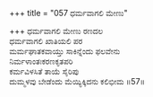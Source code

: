 +++
title = "057 ಧರ್ಮವಾಗಲಿ ಮೇಣು"

+++
ಧರ್ಮವಾಗಲಿ ಮೇಣು ರಣದಲ  
ಧರ್ಮವಾಗಲಿ ಖಾತಿಯಲಿ ಪರ  
ಮರ್ಮಘಾತಕವಾಯ್ತು ಸಾಕಿನ್ನೆಂದು ಫಲವೇನು  
ನಿರ್ಮಳಾಂತಃಕರಣಕೃತಪರಿ  
ಕರ್ಮವಿಳಸಿತೆ ತಾಯೆ ಸೈರಿಪು  
ದುಮ್ಮಳವು ಬೇಡೆಂದು ಮೆಯ್ಯಿಕ್ಕಿದನು ಕಲಿಭೀಮ      ॥57॥